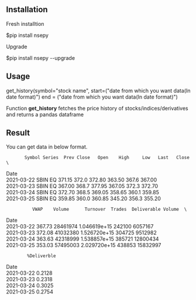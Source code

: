 

## Installation

Fresh installtion

  $pip install nsepy

Upgrade

  $pip install nsepy --upgrade
 
 ## Usage
 
 get_history(symbol="stock name", 
            start=("date from which you want data(In date format)") 
            end = ("date from which you want data(In date format)")
            
Function __get_history__ fetches the price history of stocks/indices/derivatives and returns a pandas dataframe

## Result

You can get data in below format.


           Symbol Series  Prev Close   Open    High     Low   Last   Close  \
Date                                                                         
2021-03-22   SBIN     EQ      371.15  372.0  372.80  363.50  367.6  367.00   
2021-03-23   SBIN     EQ      367.00  368.7  377.95  367.05  372.3  372.70   
2021-03-24   SBIN     EQ      372.70  368.5  369.05  358.65  360.1  359.85   
2021-03-25   SBIN     EQ      359.85  360.0  360.85  345.20  356.3  355.20   

              VWAP    Volume      Turnover  Trades  Deliverable Volume  \
Date                                                                     
2021-03-22  367.73  28461974  1.046619e+15  242100             6057167   
2021-03-23  372.08  41032380  1.526720e+15  304725             9512982   
2021-03-24  363.63  42318999  1.538857e+15  385721            12800434   
2021-03-25  353.03  57495003  2.029720e+15  438853            15832997   

            %Deliverble  
Date                     
2021-03-22       0.2128  
2021-03-23       0.2318  
2021-03-24       0.3025  
2021-03-25       0.2754  
